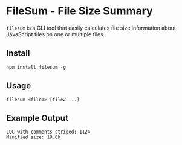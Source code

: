 FileSum - File Size Summary
===========================

`filesum` is a CLI tool that easily calculates file size information about JavaScript files on one or multiple files.

## Install

```
npm install filesum -g
```

## Usage

```
filesum <file1> [file2 ...]
```

## Example Output

```
LOC with comments striped: 1124
Minified size: 19.6k
```
